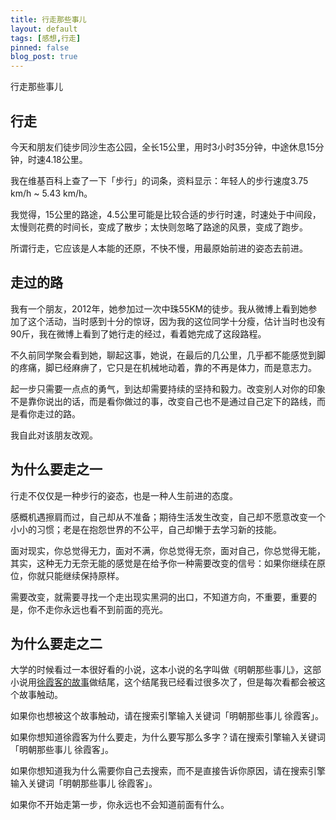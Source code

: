 ```yaml
---
title: 行走那些事儿
layout: default
tags: [感想,行走]
pinned: false
blog_post: true
---
```




行走那些事儿

## 行走

今天和朋友们徒步同沙生态公园，全长15公里，用时3小时35分钟，中途休息15分钟，时速4.18公里。

我在维基百科上查了一下「步行」的词条，资料显示：年轻人的步行速度3.75 km/h ~ 5.43 km/h。

我觉得，15公里的路途，4.5公里可能是比较合适的步行时速，时速处于中间段，太慢则花费的时间长，变成了散步；太快则忽略了路途的风景，变成了跑步。

所谓行走，它应该是人本能的还原，不快不慢，用最原始前进的姿态去前进。

## 走过的路

我有一个朋友，2012年，她参加过一次中珠55KM的徒步。我从微博上看到她参加了这个活动，当时感到十分的惊讶，因为我的这位同学十分瘦，估计当时也没有90斤，我在微博上看到了她行走的经过，看着她完成了这段路程。

不久前同学聚会看到她，聊起这事，她说，在最后的几公里，几乎都不能感觉到脚的疼痛，脚已经麻痹了，它只是在机械地动着，靠的不再是体力，而是意志力。

起一步只需要一点点的勇气，到达却需要持续的坚持和毅力。改变别人对你的印象不是靠你说出的话，而是看你做过的事，改变自己也不是通过自己定下的路线，而是看你走过的路。

我自此对该朋友改观。

## 为什么要走之一
行走不仅仅是一种步行的姿态，也是一种人生前进的态度。

感概机遇擦肩而过，自己却从不准备；期待生活发生改变，自己却不愿意改变一个小小的习惯；老是在抱怨世界的不公平，自己却懒于去学习新的技能。

面对现实，你总觉得无力，面对不满，你总觉得无奈，面对自己，你总觉得无能，其实，这种无力无奈无能的感觉是在给予你一种需要改变的信号：如果你继续在原位，你就只能继续保持原样。

需要改变，就需要寻找一个走出现实黑洞的出口，不知道方向，不重要，重要的是，你不走你永远也看不到前面的亮光。

## 为什么要走之二

大学的时候看过一本很好看的小说，这本小说的名字叫做《明朝那些事儿》，这部小说用[徐霞客的故事](http://blog.sina.com.cn/s/blog_4ddae0460100o10m.html)做结尾，这个结尾我已经看过很多次了，但是每次看都会被这个故事触动。

如果你也想被这个故事触动，请在搜索引擎输入关键词「明朝那些事儿 徐霞客」。

如果你想知道徐霞客为什么要走，为什么要写那么多字？请在搜索引擎输入关键词「明朝那些事儿 徐霞客」。

如果你想知道我为什么需要你自己去搜索，而不是直接告诉你原因，请在搜索引擎输入关键词「明朝那些事儿 徐霞客」。

如果你不开始走第一步，你永远也不会知道前面有什么。





